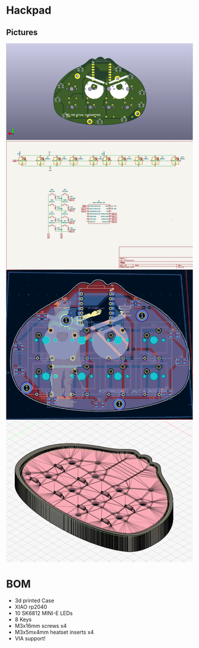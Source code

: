 # Hackpad

## Pictures
![](https://github.com/C1tym0ld/Hackpad/blob/main/screenshot/hackpad.png?raw=true)
![](https://github.com/C1tym0ld/Hackpad/blob/main/screenshot/schematic.png?raw=true)
![](https://github.com/C1tym0ld/Hackpad/blob/main/screenshot/PCB.png?raw=true)
![](https://github.com/C1tym0ld/Hackpad/blob/main/screenshot/case.png?raw=true)

# BOM
- 3d printed Case
- XIAO rp2040
- 10 SK6812 MINI-E LEDs
- 8 Keys
- M3x16mm screws x4
- M3x5mx4mm heatset inserts x4
- VIA support!
